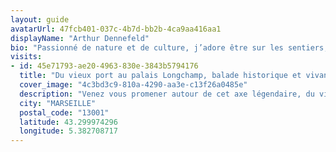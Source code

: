 ```yaml
---
layout: guide
avatarUrl: 47fcb401-037c-4b7d-bb2b-4ca9aa416aa1
displayName: "Arthur Dennefeld"
bio: "Passionné de nature et de culture, j’adore être sur les sentiers, lire le terrain, tracer ma propre route et guider des personnes vers des endroits qu’ils ne pensaient pas atteignables. Après de nombreux voyages, à mon tour de vous faire découvrir Marseille, les Calanques et les collines de Provence. C’est toujours un plaisir d’emmener des personnes curieuses venues de tous horizons découvrir des endroits que j’affectionne, afin de se reconnecter à la nature, apprendre sur la culture et l’histoire et favoriser le tourisme local durable et l’échange humain."
visits:
- id: 45e71793-ae20-4963-830e-3843b5794176
  title: "Du vieux port au palais Longchamp, balade historique et vivante dans le coeur de ville "
  cover_image: "4c3bd3c9-810a-4290-aa3e-c13f26a0485e"
  description: "Venez vous promener autour de cet axe légendaire, du vieux-port au Palais Longchamp, en profitant du partage sur l'histoire et l'architecture de cette ville millénaire, avec quelques détours appréciables dans des petites rues charmantes."
  city: "MARSEILLE"
  postal_code: "13001"
  latitude: 43.299974296
  longitude: 5.382708717
---
```

